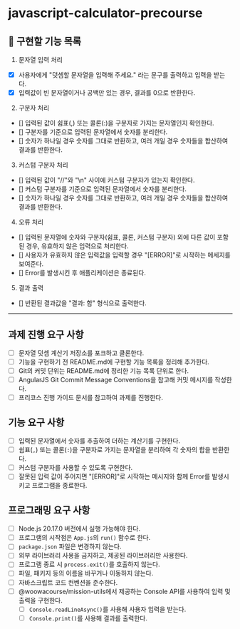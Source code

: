 # javascript-calculator-precourse


## 🔎 구현할 기능 목록
1. 문자열 입력 처리
- [x] 사용자에게 "덧셈할 문자열을 입력해 주세요." 라는 문구를 출력하고 입력을 받는다.
- [x] 입력값이 빈 문자열이거나 공백만 있는 경우, 결과를 0으로 반환한다.

2. 구분자 처리
- [] 입력된 값이 쉼표(,) 또는 콜론(:)을 구분자로 가지는 문자열인지 확인한다. 
- [] 구분자를 기준으로 입력된 문자열에서 숫자를 분리한다.
- [] 숫자가 하나일 경우 숫자를 그대로 반환하고, 여러 개일 경우 숫자들을 합산하여 결과를 반환한다.

3. 커스텀 구분자 처리
- [] 입력된 값이 "//"와 "\n" 사이에 커스텀 구분자가 있는지 확인한다.
- [] 커스텀 구분자를 기준으로 입력된 문자열에서 숫자를 분리한다.
- [] 숫자가 하나일 경우 숫자를 그대로 반환하고, 여러 개일 경우 숫자들을 합산하여 결과를 반환한다.

4. 오류 처리
- [] 입력된 문자열에 숫자와 구분자(쉼표, 콜론, 커스텀 구분자) 외에 다른 값이 포함된 경우, 유효하지 않은 입력으로 처리한다.
- [] 사용자가 유효하지 않은 입력값을 입력할 경우 "[ERROR]"로 시작하는 메세지를 보여준다.
- [] Error를 발생시킨 후 애플리케이션은 종료된다.

5. 결과 출력
- [] 반환된 결과값을 "결과: 합" 형식으로 출력한다. 


--------------
## 과제 진행 요구 사항
- [ ] 문자열 덧셈 계산기 저장소를 포크하고 클론한다.
- [ ] 기능을 구현하기 전 README.md에 구현할 기능 목록을 정리해 추가한다.
- [ ] Git의 커밋 단위는 README.md에 정리한 기능 목록 단위로 한다.
- [ ] AngularJS Git Commit Message Conventions을 참고해 커밋 메시지를 작성한다.
- [ ] 프리코스 진행 가이드 문서를 참고하여 과제를 진행한다.

## 기능 요구 사항
- [ ] 입력된 문자열에서 숫자를 추출하여 더하는 계산기를 구현한다.
- [ ] 쉼표(`,`) 또는 콜론(`:`)을 구분자로 가지는 문자열을 분리하여 각 숫자의 합을 반환한다.
- [ ] 커스텀 구분자를 사용할 수 있도록 구현한다.
- [ ] 잘못된 입력 값이 주어지면 "[ERROR]"로 시작하는 메시지와 함께 Error를 발생시키고 프로그램을 종료한다.

## 프로그래밍 요구 사항
- [ ] Node.js 20.17.0 버전에서 실행 가능해야 한다.
- [ ] 프로그램의 시작점은 `App.js`의 `run()` 함수로 한다.
- [ ] `package.json` 파일은 변경하지 않는다.
- [ ] 외부 라이브러리 사용을 금지하고, 제공된 라이브러리만 사용한다.
- [ ] 프로그램 종료 시 `process.exit()`를 호출하지 않는다.
- [ ] 파일, 패키지 등의 이름을 바꾸거나 이동하지 않는다.
- [ ] 자바스크립트 코드 컨벤션을 준수한다.
- [ ] @woowacourse/mission-utils에서 제공하는 Console API를 사용하여 입력 및 출력을 구현한다.
  - [ ] `Console.readLineAsync()`를 사용해 사용자 입력을 받는다.
  - [ ] `Console.print()`를 사용해 결과를 출력한다.
